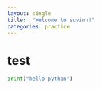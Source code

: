 ```yaml
---
layout: single
title:  "Welcome to suvinn!"
categories: practice
---
```


# test

```python
print("hello python")
```